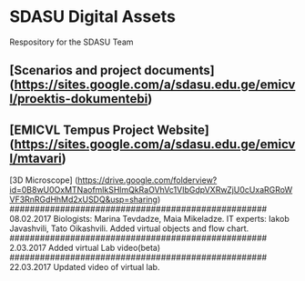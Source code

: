 # SDASU Digital Assets
Respository for the SDASU Team

[Scenarios and project documents] (https://sites.google.com/a/sdasu.edu.ge/emicvl/proektis-dokumentebi)
---------------------------------------------------------------------
[EMICVL Tempus Project Website] (https://sites.google.com/a/sdasu.edu.ge/emicvl/mtavari)
------------------------------------------------------------------------------------
[3D Microscope] (https://drive.google.com/folderview?id=0B8wU0OxMTNaofmlkSHlmQkRaOVhVc1VIbGdpVXRwZjU0cUxaRGRoWVF3RnRGdHhMd2xUSDQ&usp=sharing)
###################################################
08.02.2017
Biologists: Marina Tevdadze, Maia Mikeladze.
IT experts: Iakob Javashvili, Tato Oikashvili.
Added virtual objects and flow chart.
###################################################
2.03.2017
Added virtual Lab video(beta)
###################################################
22.03.2017
Updated video of virtual lab.

